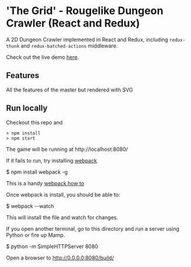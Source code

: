 # 'The Grid' - Rougelike Dungeon Crawler (React and Redux)

A 2D Dungeon Crawler implemented in React and Redux, including `redux-thunk` and `redux-batched-actions` middleware.

Check out the live demo [here](https://thepeted.github.io/dungeon-crawler).


## Features

All the features of the master but rendered with SVG


## Run locally

Checkout this repo and
```
> npm install
> npm start
```
The game will be running at http://localhost:8080/

If it fails to run, try installing [webpack](https://webpack.github.io/) 

$ npm install webpack -g 

This is a handy [webpack how to](https://github.com/petehunt/webpack-howto)

Once webpack is install, you should be able to:

$ webpack --watch 

This will install the file and watch for changes.

If you open another terminal, go to this directory and run a server using Python or fire up Mamp. 

$ python -m SimpleHTTPServer 8080

Open a browser to http://0.0.0.0:8080/build/

